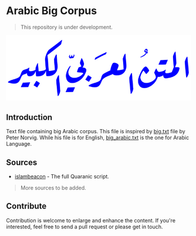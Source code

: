 # Arabic Big Corpus

> This repository is under development.

![Alt text](matn.png?raw=true)

## Introduction

Text file containing big Arabic corpus. This file is inspired by [big.txt](http://norvig.com/big.txt) file by Peter Norvig. While his file is for English, [big_arabic.txt](big_arabic.txt) is the one for Arabic Language.

## Sources

* [islambeacon](http://www.islambeacon.com/m/%D8%A7%D9%84%D9%82%D8%B1%D8%A2%D9%86_%D8%A7%D9%84%D9%83%D8%B1%D9%8A%D9%85_%D9%85%D9%83%D8%AA%D9%88%D8%A8_(%D8%A8%D8%AF%D9%88%D9%86_%D8%AA%D8%B4%D9%83%D9%8A%D9%84)) - The full Quaranic script.

> More sources to be added.

## Contribute

Contribution is welcome to enlarge and enhance the content. If you're interested, feel free to send a pull request or please get in touch.
